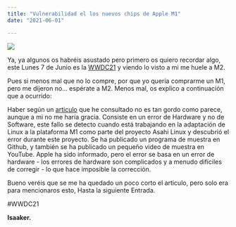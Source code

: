 ```yaml
---
title: "Vulnerabilidad el los nuevos chips de Apple M1"
date: "2021-06-01"

---
```


![](images/FB4BD13E-3EEC-49E5-A4A1-F9254EC2B84F.jpeg)

Ya, ya algunos os habréis asustado pero primero os quiero recordar algo, este Lunes 7 de Junio es la [WWDC21](https://developer.apple.com/wwdc21/) y viendo lo visto a mi me huele a M2.

Pues si menos mal que no lo compre, por que yo quería comprarme un M1, pero me dijeron no… espérate a M2. Menos mal, os explico a continuación que a ocurrido:

Haber según un [articulo](https://www.macworld.co.uk/news/m1-security-flaw-doesnt-matter-3805178/) que he consultado no es tan gordo como parece, aunque a mi no me haría gracia. Consiste en un error de Hardware y no de Software, este fallo se detecto cuando está trabajando en la adaptación de Linux a la plataforma M1 como parte del proyecto Asahi Linux y descubrió el error durante este proyecto. Se ha publicado un programa de muestra en Github, y también se ha publicado un pequeño video de muestra en YouTube. Apple ha sido informado, pero el error se basa en un error de hardware - los errores de hardware son complicados y a menudo difíciles de corregir - lo que hace imposible la corrección.

Bueno veréis que se me ha quedado un poco corto el articulo, pero solo era para mencionaros esto, Hasta la siguiente Entrada.

#WWDC21

**Isaaker.**
